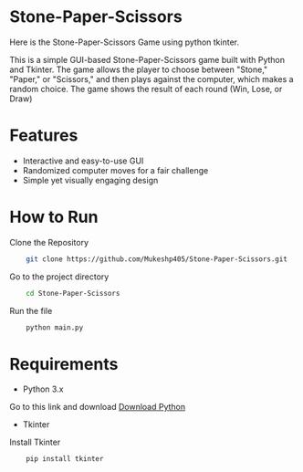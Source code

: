 # Stone-Paper-Scissors

Here is the Stone-Paper-Scissors Game using python tkinter.

This is a simple GUI-based Stone-Paper-Scissors game built with Python and Tkinter. The game allows the player to choose between "Stone," "Paper," or "Scissors," and then plays against the computer, which makes a random choice. The game shows the result of each round (Win, Lose, or Draw)

# Features

- Interactive and easy-to-use GUI
- Randomized computer moves for a fair challenge
- Simple yet visually engaging design

# How to Run

Clone the Repository

```bash
    git clone https://github.com/Mukeshp405/Stone-Paper-Scissors.git
```

Go to the project directory

```bash
    cd Stone-Paper-Scissors
```

Run the file

```bash
    python main.py
```

# Requirements

- Python 3.x

Go to this link and download
[Download Python](https://www.python.org/downloads/)

- Tkinter

Install Tkinter

```bash
    pip install tkinter
```
